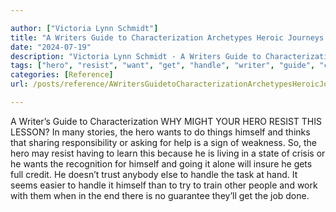 ```yaml
---

author: ["Victoria Lynn Schmidt"]
title: "A Writers Guide to Characterization Archetypes Heroic Journeys and Other Elements of Dynamic Character Development - part0022_split_003.html"
date: "2024-07-19"
description: "Victoria Lynn Schmidt - A Writers Guide to Characterization Archetypes Heroic Journeys and Other Elements of Dynamic Character Development"
tags: ["hero", "resist", "want", "get", "handle", "writer", "guide", "characterization", "might", "lesson", "many", "story", "thing", "think", "sharing", "responsibility", "asking", "help", "sign", "weakness", "may", "learn", "living", "state", "crisis"]
categories: [Reference]
url: /posts/reference/AWritersGuidetoCharacterizationArchetypesHeroicJourneysandOtherElementsofDynamicCharacterDevelopment-part0022split003html

---
```



A Writer’s Guide to Characterization
WHY MIGHT YOUR HERO RESIST THIS LESSON?
In many stories, the hero wants to do things himself and thinks that sharing responsibility or asking for help is a sign of weakness.
So, the hero may resist having to learn this because he is living in a state of crisis or he wants the recognition for himself and going it alone will insure he gets full credit. He doesn’t trust anybody else to handle the task at hand. It seems easier to handle it himself than to try to train other people and work with them when in the end there is no guarantee they’ll get the job done.
